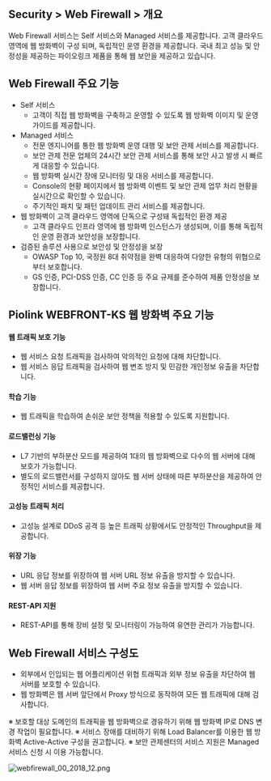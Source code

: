 ## Security > Web Firewall > 개요

Web Firewall 서비스는 Self 서비스와 Managed 서비스를 제공합니다. 고객 클라우드 영역에 웹 방화벽이 구성 되며, 독립적인 운영 환경을 제공합니다. 국내 최고 성능 및 안정성을 제공하는 파이오링크 제품을 통해 웹 보안을 제공하고 있습니다.

## Web Firewall 주요 기능

* Self 서비스
    * 고객이 직접 웹 방화벽을 구축하고 운영할 수 있도록 웹 방화벽 이미지 및 운영 가이드를 제공합니다.
* Managed 서비스
    * 전문 엔지니어를 통한 웹 방화벽 운영 대행 및 보안 관제 서비스를 제공합니다.
    * 보안 관제 전문 업체의 24시간 보안 관제 서비스를 통해 보안 사고 발생 시 빠르게 대응할 수 있습니다.
    * 웹 방화벽 실시간 장애 모니터링 및 대응 서비스를 제공합니다.
    * Console의 현황 페이지에서 웹 방화벽 이벤트 및 보안 관제 업무 처리 현황을 실시간으로 확인할 수 있습니다.
    * 주기적인 패치 및 패턴 업데이트 관리 서비스를 제공합니다.
* 웹 방화벽이 고객 클라우드 영역에 단독으로 구성돼 독립적인 환경 제공
    * 고객 클라우드 인프라 영역에 웹 방화벽 인스턴스가 생성되며, 이를 통해 독립적인 운영 환경과 보안성을 보장합니다.
* 검증된 솔루션 사용으로 보안성 및 안정성을 보장
    * OWASP Top 10, 국정원 8대 취약점을 완벽 대응하여 다양한 유형의 위협으로부터 보호합니다.
    * GS 인증, PCI-DSS 인증, CC 인증 등 주요 규제를 준수하여 제품 안정성을 보장합니다.

## Piolink WEBFRONT-KS 웹 방화벽 주요 기능

#### 웹 트래픽 보호 기능

* 웹 서비스 요청 트래픽을 검사하여 악의적인 요청에 대해 차단합니다.
* 웹 서비스 응답 트래픽을 검사하여 웹 변조 방지 및 민감한 개인정보 유출을 차단합니다.

#### 학습 기능

* 웹 트래픽을 학습하여 손쉬운 보안 정책을 적용할 수 있도록 지원합니다.

#### 로드밸런싱 기능

* L7 기반의 부하분산 모드를 제공하여 1대의 웹 방화벽으로 다수의 웹 서버에 대해 보호가 가능합니다.
* 별도의 로드밸런서를 구성하지 않아도 웹 서버 상태에 따른 부하분산을 제공하여 안정적인 서비스를 제공합니다.

#### 고성능 트래픽 처리

* 고성능 설계로 DDoS 공격 등 높은 트래픽 상황에서도 안정적인 Throughput을 제공합니다.

#### 위장 기능

* URL 응답 정보를 위장하여 웹 서버 URL 정보 유출을 방지할 수 있습니다.
* 웹 서버 응답 정보를 위장하여 웹 서버 주요 정보 유출을 방지할 수 있습니다.

#### REST-API 지원

* REST-API를 통해 장비 설정 및 모니터링이 가능하여 유연한 관리가 가능합니다.

## Web Firewall 서비스 구성도

* 외부에서 인입되는 웹 어플리케이션 위협 트래픽과 외부 정보 유출을 차단하여 웹 서버를 보호할 수 있습니다.
* 웹 방화벽은 웹 서버 앞단에서 Proxy 방식으로 동작하여 모든 웹 트래픽에 대해 검사합니다.

※ 보호할 대상 도메인의 트래픽을 웹 방화벽으로 경유하기 위해 웹 방화벽 IP로 DNS 변경 작업이 필요합니다.
※ 서비스 장애를 대비하기 위해 Load Balancer를 이용한 웹 방화벽 Active-Active 구성을 권고합니다.
※ 보안 관제센터의 서비스 지원은 Managed 서비스 신청 시 이용 가능합니다.

![webfirewall_00_2018_12.png](https://static.toastoven.net/prod_web_firewall/webfirewall_00_201812.png)